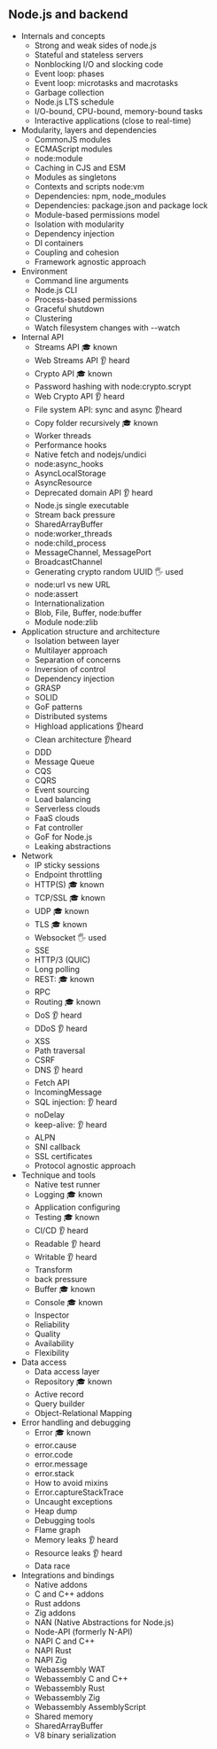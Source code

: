 ## Node.js and backend

- Internals and concepts
  - Strong and weak sides of node.js
  - Stateful and stateless servers
  - Nonblocking I/O and slocking code
  - Event loop: phases
  - Event loop: microtasks and macrotasks
  - Garbage collection
  - Node.js LTS schedule
  - I/O-bound, CPU-bound, memory-bound tasks
  - Interactive applications (close to real-time)
- Modularity, layers and dependencies
  - CommonJS modules
  - ECMAScript modules
  - node:module
  - Caching in CJS and ESM
  - Modules as singletons
  - Contexts and scripts node:vm
  - Dependencies: npm, node_modules
  - Dependencies: package.json and package lock
  - Module-based permissions model
  - Isolation with modularity
  - Dependency injection
  - DI containers
  - Coupling and cohesion
  - Framework agnostic approach
- Environment
  - Command line arguments
  - Node.js CLI
  - Process-based permissions
  - Graceful shutdown
  - Clustering
  - Watch filesystem changes with --watch
- Internal API
  - Streams API 🎓 known
  - Web Streams API 👂 heard
  - Crypto API 🎓 known
  - Password hashing with node:crypto.scrypt 
  - Web Crypto API 👂 heard
  - File system API: sync and async 👂heard
  - Copy folder recursively 🎓 known
  - Worker threads
  - Performance hooks
  - Native fetch and nodejs/undici
  - node:async_hooks
  - AsyncLocalStorage
  - AsyncResource
  - Deprecated domain API 👂 heard
  - Node.js single executable
  - Stream back pressure
  - SharedArrayBuffer
  - node:worker_threads
  - node:child_process
  - MessageChannel, MessagePort
  - BroadcastChannel
  - Generating crypto random UUID 🖐️ used
  - node:url vs new URL
  - node:assert
  - Internationalization
  - Blob, File, Buffer, node:buffer
  - Module node:zlib
- Application structure and architecture
  - Isolation between layer
  - Multilayer approach
  - Separation of concerns
  - Inversion of control
  - Dependency injection
  - GRASP
  - SOLID
  - GoF patterns
  - Distributed systems
  - Highload applications 👂heard
  - Clean architecture 👂heard
  - DDD
  - Message Queue
  - CQS
  - CQRS
  - Event sourcing 
  - Load balancing 
  - Serverless clouds 
  - FaaS clouds 
  - Fat controller 
  - GoF for Node.js
  - Leaking abstractions 
- Network
  - IP sticky sessions
  - Endpoint throttling
  - HTTP(S) 🎓 known
  - TCP/SSL 🎓 known
  - UDP 🎓 known
  - TLS 🎓 known
  - Websocket 🖐️ used
  - SSE
  - HTTP/3 (QUIC)
  - Long polling
  - REST: 🎓 known
  - RPC
  - Routing 🎓 known
  - DoS 👂 heard
  - DDoS 👂 heard
  - XSS
  - Path traversal
  - CSRF
  - DNS 👂 heard
  - Fetch API
  - IncomingMessage
  - SQL injection: 👂 heard
  - noDelay
  - keep-alive: 👂 heard
  - ALPN
  - SNI callback
  - SSL certificates
  - Protocol agnostic approach
- Technique and tools
  - Native test runner
  - Logging 🎓 known
  - Application configuring
  - Testing 🎓 known
  - CI/CD 👂 heard
  - Readable 👂 heard
  - Writable 👂 heard
  - Transform
  - back pressure
  - Buffer 🎓 known
  - Console 🎓 known
  - Inspector
  - Reliability
  - Quality
  - Availability
  - Flexibility
- Data access
  - Data access layer
  - Repository 🎓 known
  - Active record
  - Query builder
  - Object-Relational Mapping
- Error handling and debugging
  - Error 🎓 known
  - error.cause 
  - error.code 
  - error.message 
  - error.stack 
  - How to avoid mixins
  - Error.captureStackTrace 
  - Uncaught exceptions
  - Heap dump
  - Debugging tools
  - Flame graph
  - Memory leaks 👂 heard
  - Resource leaks 👂 heard
  - Data race
- Integrations and bindings
  - Native addons
  - C and C++ addons
  - Rust addons
  - Zig addons
  - NAN (Native Abstractions for Node.js)
  - Node-API (formerly N-API)
  - NAPI C and C++
  - NAPI Rust
  - NAPI Zig
  - Webassembly WAT
  - Webassembly C and C++
  - Webassembly Rust
  - Webassembly Zig
  - Webassembly AssemblyScript
  - Shared memory
  - SharedArrayBuffer
  - V8 binary serialization
